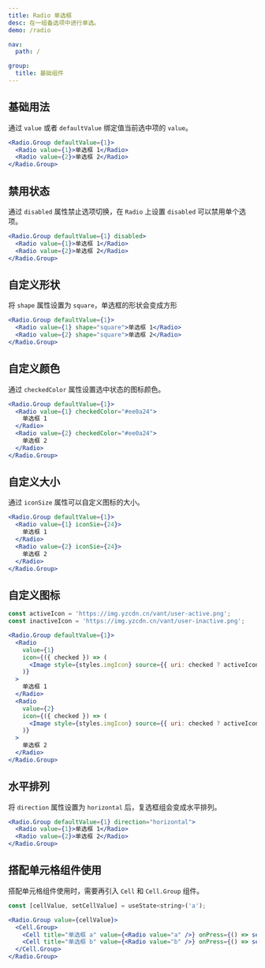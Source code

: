 ```yaml
---
title: Radio 单选框
desc: 在一组备选项中进行单选。
demo: /radio

nav:
  path: /

group:
  title: 基础组件
---
```


## 基础用法

通过 `value` 或者 `defaultValue` 绑定值当前选中项的 `value`。

```jsx
<Radio.Group defaultValue={1}>
  <Radio value={1}>单选框 1</Radio>
  <Radio value={2}>单选框 2</Radio>
</Radio.Group>
```

## 禁用状态

通过 `disabled` 属性禁止选项切换，在 `Radio` 上设置 `disabled` 可以禁用单个选项。

```jsx
<Radio.Group defaultValue={1} disabled>
  <Radio value={1}>单选框 1</Radio>
  <Radio value={2}>单选框 2</Radio>
</Radio.Group>
```

## 自定义形状

将 `shape` 属性设置为 `square`，单选框的形状会变成方形

```jsx
<Radio.Group defaultValue={1}>
  <Radio value={1} shape="square">单选框 1</Radio>
  <Radio value={2} shape="square">单选框 2</Radio>
</Radio.Group>
```

## 自定义颜色

通过 `checkedColor` 属性设置选中状态的图标颜色。

```jsx
<Radio.Group defaultValue={1}>
  <Radio value={1} checkedColor="#ee0a24">
    单选框 1
  </Radio>
  <Radio value={2} checkedColor="#ee0a24">
    单选框 2
  </Radio>
</Radio.Group>
```

## 自定义大小

通过 `iconSize` 属性可以自定义图标的大小。

```jsx
<Radio.Group defaultValue={1}>
  <Radio value={1} iconSie={24}>
    单选框 1
  </Radio>
  <Radio value={2} iconSie={24}>
    单选框 2
  </Radio>
</Radio.Group>
```

## 自定义图标

```jsx
const activeIcon = 'https://img.yzcdn.cn/vant/user-active.png';
const inactiveIcon = 'https://img.yzcdn.cn/vant/user-inactive.png';

<Radio.Group defaultValue={1}>
  <Radio
    value={1}
    icon={({ checked }) => (
      <Image style={styles.imgIcon} source={{ uri: checked ? activeIcon : inactiveIcon }} />
    )}
  >
    单选框 1
  </Radio>
  <Radio
    value={2}
    icon={({ checked }) => (
      <Image style={styles.imgIcon} source={{ uri: checked ? activeIcon : inactiveIcon }} />
    )}
  >
    单选框 2
  </Radio>
</Radio.Group>
```

## 水平排列

将 `direction` 属性设置为 `horizontal` 后，复选框组会变成水平排列。

```jsx
<Radio.Group defaultValue={1} direction="horizontal">
  <Radio value={1}>单选框 1</Radio>
  <Radio value={2}>单选框 2</Radio>
</Radio.Group>
```

## 搭配单元格组件使用

搭配单元格组件使用时，需要再引入 `Cell` 和 `Cell.Group` 组件。

```jsx
const [cellValue, setCellValue] = useState<string>('a');

<Radio.Group value={cellValue}>
  <Cell.Group>
    <Cell title="单选框 a" value={<Radio value="a" />} onPress={() => setCellValue('a')} />
    <Cell title="单选框 b" value={<Radio value="b" />} onPress={() => setCellValue('b')} />
  </Cell.Group>
</Radio.Group>
```

